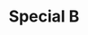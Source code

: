 ---
abv: 6.5%
alt:
availability: Keg
bitterness: 
description: This is an amber saison with a firm hop character. The amber color comes from Special B malt to give the beer a raisin/toffee flavor.
gravity: 
hops: 
ibu: 45
img: special-b.jpg
layout: beer
malt: 
modal-id: special-b
title: Special B
on-tap: nope
sourness: 
style: Saison
---